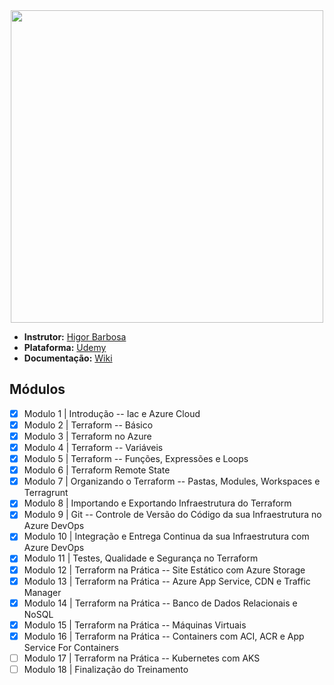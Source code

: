<center>
<img src="https://www.splunk.com/content/dam/splunk-blogs/images/en_us/2020/09/splunk-terraform-head.jpg" width="500px">
</center>

- **Instrutor:** [Higor Barbosa](https://www.linkedin.com/in/higor-barbosa/)
- **Plataforma:** [Udemy](https://www.udemy.com/course/terraformazure/)
- **Documentação:** [Wiki](https://github.com/Pedroasmaia/terraformazure/wiki)

## Módulos

- [x] Modulo 1 | Introdução -- Iac e Azure Cloud
- [x] Modulo 2 | Terraform -- Básico
- [x] Modulo 3 | Terraform no Azure
- [x] Modulo 4 | Terraform -- Variáveis
- [x] Modulo 5 | Terraform -- Funções, Expressões e Loops
- [x] Modulo 6 | Terraform Remote State
- [x] Modulo 7 | Organizando o Terraform -- Pastas, Modules, Workspaces e Terragrunt
- [x] Modulo 8 | Importando e Exportando Infraestrutura do Terraform
- [x] Modulo 9 | Git -- Controle de Versão do Código da sua Infraestrutura no Azure DevOps
- [x] Modulo 10 | Integração e Entrega Continua da sua Infraestrutura com Azure DevOps
- [x] Modulo 11 | Testes, Qualidade e Segurança no Terraform
- [x] Modulo 12 | Terraform na Prática -- Site Estático com Azure Storage
- [x] Modulo 13 | Terraform na Prática -- Azure App Service, CDN e Traffic Manager
- [x] Modulo 14 | Terraform na Prática -- Banco de Dados Relacionais e NoSQL
- [x] Modulo 15 | Terraform na Prática -- Máquinas Virtuais
- [x] Modulo 16 | Terraform na Prática -- Containers com ACI, ACR e App Service For Containers
- [ ] Modulo 17 | Terraform na Prática -- Kubernetes com AKS
- [ ] Modulo 18 | Finalização do Treinamento
